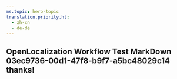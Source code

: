 ```yaml
---
ms.topic: hero-topic
translation.priority.ht: 
  - zh-cn
  - de-de
---
```

## OpenLocalization Workflow Test MarkDown 03ec9736-00d1-47f8-b9f7-a5bc48029c14 thanks!

